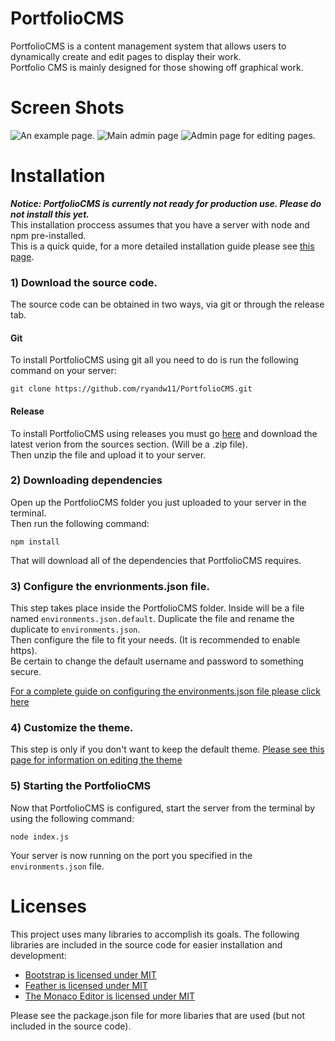 # PortfolioCMS
PortfolioCMS is a content management system that allows users to dynamically create and edit pages to display their work.  
Portfolio CMS is mainly designed for those showing off graphical work.

# Screen Shots
![An example page.](https://i.imgur.com/cHXq1yP.png)
![Main admin page](https://i.imgur.com/TUMwJkT.png)
![Admin page for editing pages.](https://i.imgur.com/xCJ9bir.png)

# Installation
***Notice: PortfolioCMS is currently not ready for production use. Please do not install this yet.***  
This installation proccess assumes that you have a server with node and npm pre-installed.  
This is a quick quide, for a more detailed installation guide please see [this page]().

### 1) Download the source code.
The source code can be obtained in two ways, via git or through the release tab.  

#### Git
To install PortfolioCMS using git all you need to do is run the following command on your server:
```
git clone https://github.com/ryandw11/PortfolioCMS.git
```
#### Release
To install PortfolioCMS using releases you must go [here]() and download the latest verion from the sources section. (Will be a .zip file).  
Then unzip the file and upload it to your server.  

### 2) Downloading dependencies
Open up the PortfolioCMS folder you just uploaded to your server in the terminal.  
Then run the following command:
```
npm install
```
That will download all of the dependencies that PortfolioCMS requires.  

### 3) Configure the envrionments.json file.
This step takes place inside the PortfolioCMS folder.
Inside will be a file named `environments.json.default`. Duplicate the file and rename the duplicate to `environments.json`.  
Then configure the file to fit your needs. (It is recommended to enable https).  
Be certain to change the default username and password to something secure.  
  
[For a complete guide on configuring the environments.json file please click here]()

### 4) Customize the theme.
This step is only if you don't want to keep the default theme.
[Please see this page for information on editing the theme]()

### 5) Starting the PortfolioCMS
Now that PortfolioCMS is configured, start the server from the terminal by using the following command:
```
node index.js
```
Your server is now running on the port you specified in the `environments.json` file.

# Licenses
This project uses many libraries to accomplish its goals. The following libraries are included in the source code for easier installation and development:
- [Bootstrap is licensed under MIT](https://github.com/twbs/bootstrap/blob/main/LICENSE)
- [Feather is licensed under MIT](https://github.com/feathericons/feather/blob/master/LICENSE)
- [The Monaco Editor is licensed under MIT](https://github.com/microsoft/monaco-editor/blob/master/LICENSE.md)
  
Please see the package.json file for more libaries that are used (but not included in the source code).  

